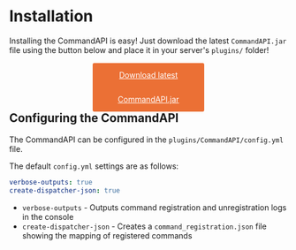 # Installation

Installing the CommandAPI is easy! Just download the latest `CommandAPI.jar` file using the button below and place it in your server's `plugins/` folder!

<br>

<a href="https://github.com/JorelAli/1.13-Command-API/releases/latest/download/CommandAPI.jar" style="
background-color:#EB7035;
border-radius:3px;
color:#ffffff;
display:block;
line-height:44px;
text-align:center;
width:40%;
margin-top: -30px;
margin-bottom: -30px;
margin-left:auto;
margin-right: auto;">Download latest CommandAPI.jar</a>

## Configuring the CommandAPI

The CommandAPI can be configured in the `plugins/CommandAPI/config.yml` file.

The default `config.yml` settings are as follows:

```yaml
verbose-outputs: true
create-dispatcher-json: true
```

* `verbose-outputs` - Outputs command registration and unregistration logs in the console
* `create-dispatcher-json` - Creates a `command_registration.json` file showing the mapping of registered commands
